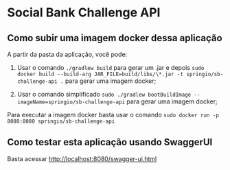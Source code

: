 # Social Bank Challenge API

## Como subir uma imagem docker dessa aplicação

A partir da pasta da aplicação, você pode:

1. Usar o comando `./gradlew build` para gerar um .jar e depois `sudo docker build --build-arg JAR_FILE=build/libs/\*.jar -t springio/sb-challenge-api .` para gerar uma imagem docker;

2. Usar o comando simplificado `sudo ./gradlew bootBuildImage --imageName=springio/sb-challenge-api` para gerar uma imagem docker;

Para executar a imagem docker basta usar o comando `sudo docker run -p 8080:8080 springio/sb-challenge-api`

## Como testar esta aplicação usando SwaggerUI

Basta acessar <http://localhost:8080/swagger-ui.html>
